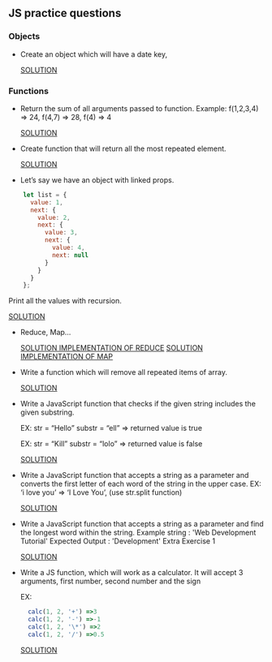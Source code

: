 ## JS practice questions

### Objects

-   Create an object which will have a date key,

    [SOLUTION](https://github.com/Arman0701/JS-practice-questions/blob/main/ObjectWithDate.js)

### Functions

-   Return the sum of all arguments passed to function.
    Example: f(1,2,3,4) => 24, f(4,7) => 28, f(4) => 4

    [SOLUTION](https://github.com/Arman0701/JS-practice-questions/blob/main/ProductOfNums.js)

-   Create function that will return all the most repeated element.

    [SOLUTION](https://github.com/Arman0701/JS-practice-questions/blob/main/MostRepeatedElement.js)

-   Let’s say we have an object with linked props.
```javascript
    let list = {
      value: 1,
      next: {
        value: 2,
        next: {
          value: 3,
          next: {
            value: 4,
            next: null
          }
        }
      }
    };
```
  Print all the values with recursion.

  [SOLUTION](https://github.com/Arman0701/JS-practice-questions/blob/main/ObjectWithLinkedProps.js)

-   Reduce, Map…

    [SOLUTION IMPLEMENTATION OF REDUCE](https://github.com/Arman0701/JS-practice-questions/blob/main/Required_Tasks/fakeReduce.js)
    [SOLUTION IMPLEMENTATION OF MAP](https://github.com/Arman0701/JS-practice-questions/blob/main/Required_Tasks/fakeMap.js)

-   Write a function which will remove all repeated items of array.

    [SOLUTION](https://github.com/Arman0701/JS-practice-questions/blob/main/RemoveRepeatedItems.js)

-   Write a JavaScript function that checks if the given string includes the given substring.

    EX: str = “Hello” substr = “ell” => returned value is true

    EX: str = “Kill” substr = “lolo” => returned value is false

    [SOLUTION](https://github.com/Arman0701/JS-practice-questions/blob/main/DetectSubstring.js)

-   Write a JavaScript function that accepts a string as a parameter and converts the first letter of each word of the string in the upper case.
    EX: ‘i love you’ => ‘I Love You’, (use str.split function)

    [SOLUTION](https://github.com/Arman0701/JS-practice-questions/blob/main/UpperCase.js)
-   Write a JavaScript function that accepts a string as a parameter and find the longest word within the string.
    Example string : 'Web Development Tutorial'
    Expected Output : 'Development'
    Extra Exercise 1

    [SOLUTION](https://github.com/Arman0701/JS-practice-questions/blob/main/LongesWord.js)

-   Write a JS function, which will work as a calculator.
    It will accept 3 arguments, first number, second number and the sign
    
    EX:
    ```javascript
      calc(1, 2, '+') =>3
      calc(1, 2, '-') =>-1
      calc(1, 2, '\*') =>2
      calc(1, 2, '/') =>0.5
    ```

    [SOLUTION](https://github.com/Arman0701/JS-practice-questions/blob/main/Calc.js)
